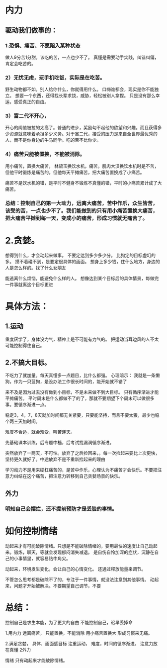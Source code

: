 # 内力
## 驱动我们做事的：
### 1.恐惧、痛苦、不愿陷入某种状态
做人9分苦1分甜，该吃的苦，一点也少不了。
真懂是需要动手实践，纠错纠偏，肯定会吃苦的。
### 2）无忧无虑，玩手机吃饭，实际是在吃苦。
野生动物都不如。别人给你什么，你就得用什么。
口嗨谁都会，现实是你不能独立。
想要一个东西，还得找长辈求饶，威胁，轻松被别人拿捏。
只是没有那么幸运，感受真正的自由。

### 3）富二代不开心，
开心的阈值被拉的太高了。普通的进步，奖励勾不起他的欲望和兴趣。而且获得多少资源就意味着承担多少义务。对于富二代，接受的压力是来自全世界最优秀的人，而不是你身边的牛马同学。吃的苦不比你少。

### 4）痛苦只能被置换，不能被消除。
用小痛苦，置换大痛苦，
林黛玉换饮水机，痛苦。肌肉大汉换饮水机时是不苦，但他平时锻炼是痛苦的。但他每天平摊痛苦，把大痛苦置换成了小痛苦。

痛苦不是饮水机的错，是平时不健身不锻炼不真懂的错，平时的小痛苦累计成了大痛苦。
### 总结：控制自己的第一大动力，远离大痛苦，苦中作乐，众生皆苦，该受的苦，一点也少不了。我们能做到的只有用小痛苦置换大痛苦，把大痛苦平摊到每一天，变成小的痛苦，形成习惯就无痛苦了。

# 2.贪婪。
想得到什么，才会动起来做事。
不要定达到多少多少分。
比狗定的目标虚幻的多。
摸不着碰不到，是要定很具体的画面。
想身上多少钱，住什么地方，身边的人是怎么样的。找了什么女朋友

能逃离什么烦恼，能避免什么样的人。
想像达到某个目标后的具体情景，每做完一件事就离这个目标更进
# 具体方法：
## 1.运动
重度厌学了，身体没力气，精神上是不可能有力气的。
把运动当耳边风的人不太可能控制得住自己。
## 2.不搞大目标。
不吃力了就加量。每天真懂多一点题目，比什么都强。
心理暗示：
我就是一条懒狗，作为一只蓝狗，是没办法工作很长时间的，能开始就不错了

来不及是因为过去没有做到小目标，不是未来做不到大目标。
只有循序渐进才能平摊痛苦。
平时周末是什么都做不了的了，那就不要期望下个周末可以做很多事。要循序渐进一点。

稳定3，4，7，8天就加时间都无关紧要，只要能坚持，而且不要太狠，最少也稳个两三天加时间。

难度不合适，就会难受，叫苦连天。

先基础课本训练，后专题中档，后考试找漏洞循序渐进。

突然放弃了一两天，不可怕。放弃了之后捡回来，。每一次捡起来要比上次更快，坚持更久就好了。中途放弃不是不重新捡起来的理由

学习动力不是用来硬杠痛苦的，是苦中作乐，心理认为不痛苦才会快乐。不要把注意力纠结在这个痛苦，把注意力转移到自己贪婪场景的快乐。

## 外力
### 明知自己会摆烂，还不提前预防才是丢脸的事情。

# 如何控制情绪
动起来才有可能破除情绪。只想是不能破除情绪的，要用最快的速度让自己动起来。锻炼，聊天，等就会发现郁闷消失减退。
是自伤自怜加深的症状，沉静在自己的小事情里，就容易钻牛角尖。

动起来，环境发生变化，会让自己的心情变化。
还通过释放能量来调节。

不管怎么思考都是破除不了的，专注于一件事情，就没法注意到其他事情。
动起来，问题才开始被解决。不要期望自己调节，不要
# 总结：
控制自己是求生本能，为了更大的自由
不能控制自己，迟早丢掉命

1.用内力
远离痛苦，
只能置换，不能消除
用小痛苦置换大
形成习惯来无痛。

2.满足贪婪，
具体，画面感目标
注重运动，
难度，时间的循序渐进。
注意力放在真懂
2外力

情绪
只有动起来才能破除情绪。